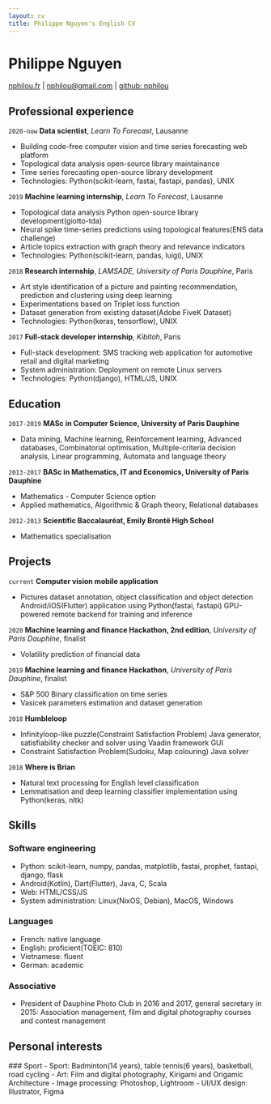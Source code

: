 ```yaml
---
layout: cv
title: Philippe Nguyen's English CV
---
```

# Philippe Nguyen
<div id="webaddress">
<a href="https://nphilou.fr">nphilou.fr</a>
| <a href="mailto:nphilou@gmail.com">nphilou@gmail.com</a>
| <a href="https://github.com/nphilou">github: nphilou</a>
<!--
| <a href="tel:+33640917441">+33 6 40 91 74 41</a>
-->
</div>

## Professional experience

`2020-now`
__Data scientist__, _Learn To Forecast_, Lausanne
- Building code-free computer vision and time series forecasting web platform
- Topological data analysis open-source library maintainance
- Time series forecasting open-source library development
- Technologies: Python(scikit-learn, fastai, fastapi, pandas), UNIX

`2019`
__Machine learning internship__, _Learn To Forecast_, Lausanne
- Topological data analysis Python open-source library development(giotto-tda)
- Neural spike time-series predictions using topological features(ENS data challenge)
- Article topics extraction with graph theory and relevance indicators
- Technologies: Python(scikit-learn, pandas, luigi), UNIX

`2018`
__Research internship__, _LAMSADE, University of Paris Dauphine_, Paris  
- Art style identification of a picture and painting recommendation, prediction and clustering using deep learning
- Experimentations based on Triplet loss function
- Dataset generation from existing dataset(Adobe FiveK Dataset)
- Technologies: Python(keras, tensorflow), UNIX

`2017`
__Full-stack developer internship__, _Kibitoh_, Paris
- Full-stack development: SMS tracking web application for automotive retail and digital marketing
- System administration: Deployment on remote Linux servers
- Technologies: Python(django), HTML/JS, UNIX


## Education

`2017-2019`
__MASc in Computer Science, University of Paris Dauphine__
- Data mining, Machine learning, Reinforcement learning, Advanced databases,
Combinatorial optimisation, Multiple-criteria decision analysis,
Linear programming, Automata and language theory

`2013-2017`
__BASc in Mathematics, IT and Economics, University of Paris Dauphine__
- Mathematics - Computer Science option
- Applied mathematics, Algorithmic & Graph theory, Relational databases

`2012-2013`
__Scientific Baccalauréat, Emily Brontë High School__
- Mathematics specialisation

<!--
`2016-now`
__Tutoring__, Lognes
- Tutoring in mathematics and Java programming for 1st year engineering students

`2016-now`
__Photographer__, _University of Paris Dauphine_, Paris
- Event photographer: conferences, cultural events and graduation ceremonies
-->

## Projects

`current`
__Computer vision mobile application__
- Pictures dataset annotation, object classification and object detection Android/iOS(Flutter) application using
Python(fastai, fastapi) GPU-powered remote backend for training and inference

`2020`
__Machine learning and finance Hackathon, 2nd edition__, _University of Paris Dauphine_, finalist  
- Volatility prediction of financial data

`2019`
__Machine learning and finance Hackathon__, _University of Paris Dauphine_, finalist  
- S&P 500 Binary classification on time series
- Vasicek parameters estimation and dataset generation

`2018`
__Humbleloop__
- Infinityloop-like puzzle(Constraint Satisfaction Problem) Java generator,
satisfiability checker and solver using Vaadin framework GUI
- Constraint Satisfaction Problem(Sudoku, Map colouring) Java solver

`2018`
__Where is Brian__
- Natural text processing for English level classification
- Lemmatisation and deep learning classifier implementation using Python(keras, nltk)

<!--
`2017`
__Tile__
- University timetable management application using JavaFX GUI

`2016`
__Fourmido__
- Starcraft-like C application with SDL GUI
-->

## Skills

<div markdown="1" id="skills-div">
<!--
### Data science
- Python: scikit-learn, keras, tensorflow, pandas, numpy, matplotlib, jupyter
- Spark, Neo4J, SQL
-->

### Software engineering
- Python: scikit-learn, numpy, pandas, matplotlib, fastai, prophet, fastapi, django, flask
- Android(Kotlin), Dart(Flutter), Java, C, Scala
- Web: HTML/CSS/JS
- System administration: Linux(NixOS, Debian), MacOS, Windows

### Languages
- French: native language
- English: proficient(TOEIC: 810)
- Vietnamese: fluent
- German: academic

### Associative
- President of Dauphine Photo Club in 2016 and 2017, general secretary in 2015: Association management, film and digital photography courses and contest management

</div>

<!--
### Personnal
- Self-study ability
- Diplomacy
- Teamwork skills
-->

## Personal interests

<div markdown="1" id="pi-div">
### Sport
- Sport: Badminton(14 years), table tennis(6 years), basketball, road cycling
- Art: Film and digital photography, Kirigami and Origamic Architecture
- Image processing: Photoshop, Lightroom
- UI/UX design: Illustrator, Figma
</div>
